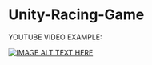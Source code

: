 # Unity-Racing-Game

YOUTUBE VIDEO EXAMPLE:

[![IMAGE ALT TEXT HERE](https://img.youtube.com/vi/vu0ZXD5qhA4/0.jpg)](https://youtu.be/vu0ZXD5qhA4)


